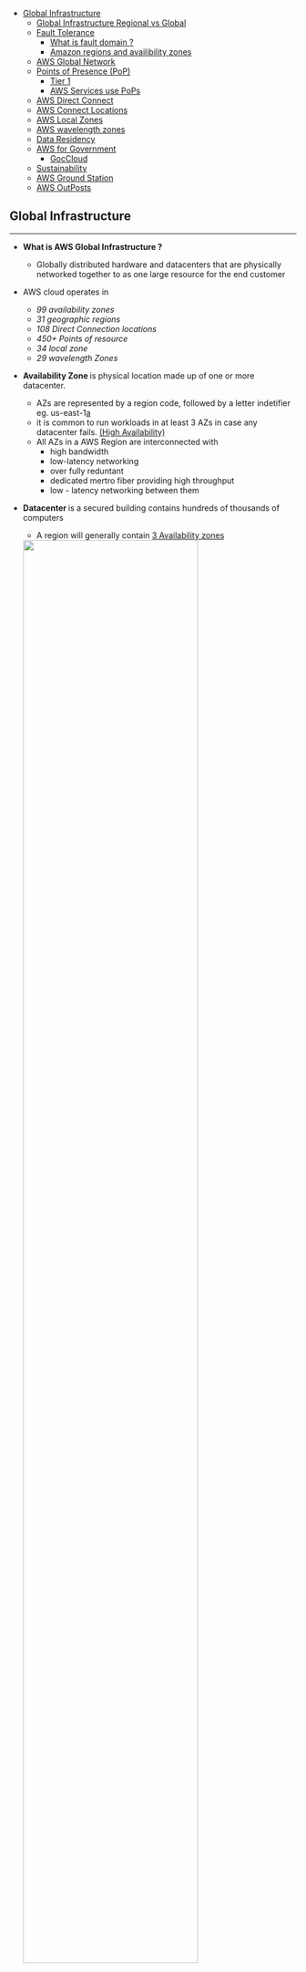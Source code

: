 - [Global Infrastructure](#global-infrastructure)
    - [Global Infrastructure Regional vs Global](#global-infrastructure-regional-vs-global)
    - [Fault Tolerance](#fault-tolerance)
        - [What is fault domain ?](#what-is-fault-domain)
        - [Amazon regions and availibility zones](#Amazon-regions-and-availibility-zones)
    - [AWS Global Network](#aws-global-network)
    - [Points of Presence (PoP)](#points-of-presence)
        - [Tier 1](#tier-1)
        - [AWS Services use PoPs](#aws-services-use-pops)
    - [AWS Direct Connect](#aws-direct-connect)
    - [AWS Connect Locations](#aws-connect-locations)
    - [AWS Local Zones](#aws-local-zones)
    - [AWS wavelength zones](#aws-wavelength-zones)
    - [Data Residency](#data-residency)
    - [AWS for Government](#aws-for-government)
        - [GocCloud](#GovCloud)
    - [Sustainability](#sustainability)
    - [AWS Ground Station](#AWS-Ground-Station)
    - [AWS OutPosts](#Aws-outposts)

## Global Infrastructure
--- 
- <b>What is AWS Global Infrastructure ? </b>
    - Globally distributed hardware and datacenters that are physically networked together to as one large resource for the end customer

- AWS cloud operates in 
    - <i>99 availability zones 
    - 31 geographic regions
    - 108 Direct Connection locations 
    - 450+ Points of resource
    - 34 local zone
    - 29 wavelength Zones </i>

- <b>Availability Zone </b> is physical location made up of one or more datacenter.
    - AZs are represented by a region code, followed by a letter indetifier eg. us-east-1<u>a</u>
    - it is common to run workloads in at least 3 AZs in case any datacenter fails. <u> (High Availability)</u>
    - All AZs in a AWS Region are interconnected with 
        - high bandwidth
        - low-latency networking
        - over fully reduntant
        - dedicated mertro fiber providing high throughput
        - low - latency networking between them
- <b>Datacenter </b> is a secured building contains hundreds of thousands of computers
    - A region will generally contain <u> 3 Availability zones</u>
    <img src="../images/global_infrastructure/Az_Regions.png" width="80%"/>
- Availability zones are redundantly connected to multiple tier 1 transit providers
<img src="../images/global_infrastructure/AZ-connection.png" width="250"/>

## Global Infrastructure Regional vs Global
---

| **Regional Services**                                                             | **Global Services**                                                |
| --------------------------------------------------------------------------------- | ------------------------------------------------------------------ |
|  AWS ${\color{red}scopes}$ their AWS management console on selected region        | Some AWS services operate across multiple regions                  |
| determines where AWS service will be launched and what will be seen in the console | E.g. S3, CloudFront, Route53, IAM, AWS                             |

- Global services at the time of creation:
    - no concept of region eg. IAM user
    - single region explicitly chosen eg. S# Bucket
    - A group of regions are chosen eg. CloudFront Distribution

## Fault Tolerance
---

- ### What is fault domain ?
    - A section of a network that is <i>vulnerable to damage if a critical device or system fails </i>
    - Purpose: if failure occurs it will not cascade outside that domain, <u> <i> limiting the damage possible</i></u>
        <img src="../images/global_infrastructure/fault_domain_meme.png" width="40%"/>
    - <b> What is fault level?</b>
        - a collection of fault domains
    - Scope of fault domain could be:
        - specific servers in a rack
        - an entire rack in a datacenter
        - an entire room in a datacenter
        - the entire datacenter building
    - (It is up to Cloud Service Providers (CSPs)  to define the boundaries of a domain)
    <img src="../images/global_infrastructure/fault_level_fault_domain.png" width="70%"/>

- ### Amazon regions and availibility zones
    - Each Amazon region is completely <i>isolated</i> from the other Amazon regions
        - Achieves <b><i><u>greatest possible fault tolerance and stability</u></b></i>
    - Each availability zone is <i>isolated</i> but AZs are connected in a Region through <i>low-latency links</i>
        - Each availability zone is designed as <b><i><u>indenpendent failure zone</i></b></u> <i>{Failure zone is Fault Domain}</i>
        - <b> Failure Zone</b> 
            - Availibility zones are physically separated by metropolitan region and are located in low flood zones
            - Uninterruptible power supply (UPS) and onsite genration facilities
            - data centers located in different AZ are designed to be supplied by independent substations to reduce the risk of an event on the power grid impacting more than one availability zone
            - All AZs are redundantly connected to multiple tier-1 transit providers
        - <b> Multi-AZ for High Availability </b>
             - get high availability when
                - an application is partioned accross AZs, companies are better isolated and protected from natural issues {power outages, lighting strikes, tornadoes, earthquakes}

## AWS Global Network
---
- represents <b><i><u>interconnections between AWS Global Infrastructure</u></i></b>
- reffered as <i>"The backbone of AWS"</i>
- a private expressway - where things can move very fast between datacenters
    - <b>Edge locations: </b> 
        - to get data in and out of AWS very quickly
        - acts as <u><i>on and off ramps</i></u> to AWS Global Network
    - <b>AWS Global <u>Accelerator</u> and AWS S3 Transfer <u>Acceleration </u> </b>
        - Use <i>"Edge locations"</i> as <u>on-ramp</u> to <u>quickly</u> reach AWS resouces in other regions by traversing the fast AWS Global Network
    - <b> Amzon CloudFront (CDN)</b>
        - Use <i>"Edge locations"</i> as <u>off-ramp</u> to provide at the Edge storage and compute near the end user
- <b> VPC Endpoints </b>
    - <i>Ensures resources stay within the AWS Network</i> and do not traverse over Public Network
          
## Points of Presence (PoP)
---
- intermediate location between AWS region and end user 
- this could be datcenter or collection of hardware
    - For AWS a PoP is
        - a data center owned by <i> <u>AWS or a tursted partner</u></i> that is utilised by AWS services related for <i> content delivery or expedited upload</i>
- Pop Resources:
    - Edge locations 
        - are datacenters that hold  cached (copy) on the <u><i>most popular files</i></u> 
        - eg. web pages, images and videos
        - so that delivery distance to end users is less
    - Regional Edge Caches
        - are datacenters that hold larger cache on <u><i> less-popular files</i></u>
        - to reduce the full round trip and cost of transfer fees

    <img src="../images/global_infrastructure/PoP_resources.png" width="60%"/>
- ### Tier 1
    - PoPs live at the edge/intersection of two netwroks 
    - Tier 1 network can reach every other network on the internet <i><u> without purchasing IP transit or paying for peering </u></i>
    - AWS AZs are redundantly connected to multiple <i>tier-1 transit providers</i>

    <img src="../images/global_infrastructure/PoP_tier_1.png" width="60%"/>

- ### AWS Services uses PoPs
    - for <u><i>content delivery or expedited upload</i></u>
    - <b> Amazon CloudFront </b>
        - point the website to CloudFront so that it will route requests to nearest <i>"Edge Location cache"</i>
        - allows to choose an <u>origin</u> (such as web server or storage ) that will be source of cached
        - caches the contents returned by origin to various Edge Locations in the world
    - <b> Amazon S3 Transfer Acceleration </b>
        - allows to generate <i>specific URL</i> that can be used by end users to <u><i>upload files to nearby "Edge Location" </i></u>
        - Once the file is uploaded to Edge Location it <u><i>moves much faster</i></u> within AWS Network to reach S3
    - <b> Amazon Global Accelerator </b>
        - global accelerator deploys within Edge Location such that <i><u>user traffic is sent to "Edge Location" instead of web application</i></u>
        - finds the optimal path from the end user to web-servers

## AWS Direct Connect
---
-<i> A private/dedicated connection between data center,office, co-location and AWS </i>

<img src="../images/global_infrastructure/AWS_direct_connect.png" width="70%"/>

- Two very fast network connection options:
    1. Lower Bandwidth <b> 50MBps - 500MBps</b>
    2. Higher Bandwidth <b> 1Gbps or 10Gbps</b>
- <b>Pros:</b>
    - reduce network costs and increase bandwidth thorughput (great for high traffic)
    - provide more consistent network (reliable and secure)

    <img src="../images/global_infrastructure/AWS_direct_connect_detailed.png" width="100%"/>
- <b>Co-location </b> is a data center where equipment, space and bandwidth are available for rental to retails customers.

## AWS Connect Locations
--- 

- <i> Trusted partnered data centers that you can establish a dedicated/private high speed, low-latency from your on-premise to AWS</i>

## AWS Local Zones
---
- <i><b>Local Zones</b> are located very close to highly populated area to provide <u>very low-latency performance (single digit eg. 7ms)</u> for that area.</i>
- LA, California was the first Local Zone to be deployed
    - It is a logical extension of the US-West Region
    - Identifier looks like: <b> us-west-2-lax-1a</b>
- Only specific AWS Services have been made available
    - EC2 instance types (T3,C5,R5,R5d,I3en,G4)
    - EBS
    - Amazon Fsx
    - Application Load Balancer
    - Amazon VPC
-<i> Purpose:</i>
    - support highly-demanding applications sensitive to latencies
        - Media & Entertainment
        - Electronic Deisgn AUtomation
        - Ad-Tech
        - Machine Learning

## AWS Wavelength Zones
--- 
- <b>AWS Wavelength Zones</b> allows for <i><u>edge-computing on 5G Networks</u></i>
- Applications have <i><u> ultra-low latency </u></i> being close to users
- AWS partnered with Telecom companies to utilize 5G networks. (e.g. Verizon, Vodafone, SK telecom)
- create a Subnet tied to a wavelength zone and then you can launch virtual machines (VMs) to the edge of the targeted 5G Networks
 
## Data Residency
---

- <b> What is Data Residency?</b>
    - <i> The physical or geographical location of where an organisation or cloud resources reside</i>
- <b> What is compliance Boundaries?</b>
    - <i> A regulatory compliance (legal requirement) by a government or organisation where data and cloud resources are allowed to reside </i>
- <b> What is Data Sovereignty?</b>
    - <i>It is jurisdictional control or legal authority that can be used over data because it's physical location is within jurisdictional boundaries.</i>
- For workloads that need to meet compliance boundaries:
    - <b>AWS outposts</b> is physical rack of servers that you can put in your data center. Your data will reside wherever outpost physically resides
    - <b>AWS config</b> is a Policy code service
        - You can create rules to conitnous check AWS resources configuration
        - If they deviate you can add check to be alerted or to auto remediate
    - <b>IAM Policies</b> can be written explicitly deny access to apecific AWS Regions
        - A <b> Service Control Policy</b> are permissions applied organisation wide

## AWS for Government
---

- <b>What is Public sector?</b>
    - Public sector includes public goods and governmental services such as:
        - military
        - law enforcements
        - infrastructure
        - public transit
        - public education
        - health care
        - the government itself
- AWS can be utilised by public sector or organisations developing cloud workloads for the public sector
    - achieves by <i><u> regulatroy compliance programs</u></i> along with specific government and security controls

- ### GovCloud
    - <b>Federal Risk and Authorisation Management Program (FedRAMP) </b>
        - A US-government program provides standard approrahc to security assessment, authorization and continous monitoring for cloud products and services.
    - <b> What is GovCloud?</b>
        - A Cloud service provider (CSP) offers an isolated region to rub FedRAMP workloads
    - AWS GovCloud Regions - allows customers to host sensitive  <b>Controlled Unclassified Information</b> and other workloads
    - Only operated and accessed by U.S citizens on U.S. soil or who pass a screening test (root account holders)

## Sustainability
---

- Goals:
    1. Renewable ENergy : 
        - planning to be 100% renewable energy by 2025
        - purchases and retires environamental attributes to cover non-renewable energy 
            - Renewable Energy Credits (RECs)
            - Guarantess of Origin (Gos)
    2. Cloud Efficiency:
        - 3.6 times more energy efficient that median of US enterprise data centers surveyed
    3. Water Stewardship:
        - Direct evaporative technology to cool our data centers
        - use of recycled water for cooling
        - On-site water treatment - allows reuse of water for more cycles 
        - Monitor water efficiency metrics

## AWS Ground Station
---

- lets to <b>control satelite communications</b> , process data and scale operations without building or managing ground station infrastructure
- Use cases:
    - weather forecasting 
    - surface imaging 
    - communications
    - video boradcasts
- To use the ground station:
    - schedule a contract (select satelite, start and end time and the gorund location )
    - Use the AWS ground station EC2 AMI to launch EC2 instances that will uplink and downlink data during the contact or recieve downlinked data in Amazon S3 bucket


## AWS Outposts
---
![AWS Outposts](../images/global_infrastructure/AWS_outposts.png)





             






